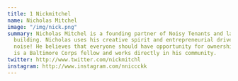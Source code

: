 ```yaml
---
title: 1 Nickmitchel
name: Nicholas Mitchel
image: "/img/nick.png"
summary: Nicholas Mitchel is a founding partner of Noisy Tenants and landlord of the
  building. Nicholas uses his creative spirit and entrepreneurial drive to create
  noise! He believes that everyone should have opportunity for ownership. Nicholas
  is a Baltimore Corps fellow and works directly in his community.
twitter: http://www.twitter.com/nickmitchl
instagram: http://www.instagram.com/nniccckk
---
```


